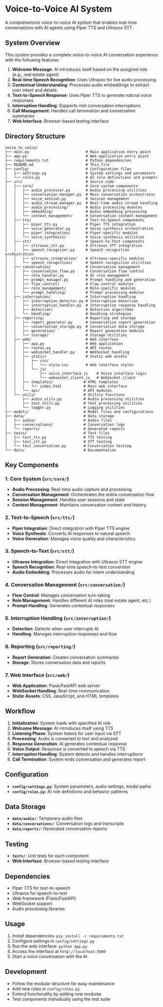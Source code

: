 # Voice-to-Voice AI System

A comprehensive voice-to-voice AI system that enables real-time conversations with AI agents using Piper TTS and Ultravox STT.

## System Overview

This system provides a complete voice-to-voice AI conversation experience with the following features:

1. **Welcome Message**: AI introduces itself based on the assigned role (e.g., real estate agent)
2. **Real-time Speech Recognition**: Uses Ultravox for live audio processing
3. **Contextual Understanding**: Processes audio embeddings to extract user intent and details
4. **Text-to-Speech Response**: Uses Piper TTS to generate natural voice responses
5. **Interruption Handling**: Supports mid-conversation interruptions
6. **Call Management**: Handles call termination and conversation summaries
7. **Web Interface**: Browser-based testing interface

## Directory Structure

```
voice_to_voice/
├── main.py                          # Main application entry point
├── app.py                           # Web application entry point
├── requirements.txt                 # Python dependencies
├── README.md                        # This file
├── config/                          # Configuration files
│   ├── settings.py                  # System settings and parameters
│   └── roles.py                     # AI role definitions and prompts
├── src/                             # Source code
│   ├── core/                        # Core system components
│   │   ├── audio_processor.py       # Audio processing utilities
│   │   ├── conversation_manager.py  # Main conversation orchestrator
│   │   ├── voice_session.py         # Session management
│   │   ├── audio_stream_manager.py  # Real-time audio stream handling
│   │   ├── audio_processing/        # Audio processing modules
│   │   ├── embedding/               # Audio embedding processing
│   │   └── context_management/      # Conversation context management
│   ├── tts/                         # Text-to-Speech components
│   │   ├── piper_tts.py             # Piper TTS integration
│   │   ├── voice_generator.py       # Voice synthesis orchestration
│   │   ├── piper_integration/       # Piper-specific modules
│   │   └── voice_synthesis/         # Voice synthesis utilities
│   ├── stt/                         # Speech-to-Text components
│   │   ├── ultravox_stt.py          # Ultravox STT integration
│   │   ├── speech_recognizer.py     # Speech recognition orchestration
│   │   ├── ultravox_integration/    # Ultravox-specific modules
│   │   └── speech_recognition/      # Speech recognition utilities
│   ├── conversation/                # Conversation management
│   │   ├── conversation_flow.py     # Conversation flow control
│   │   ├── role_handler.py          # AI role management
│   │   ├── prompt_manager.py        # Prompt handling and generation
│   │   ├── flow_control/            # Flow control modules
│   │   ├── role_management/         # Role-specific modules
│   │   └── prompt_handling/         # Prompt processing modules
│   ├── interruption/                # Interruption handling
│   │   ├── interruption_detector.py # Interruption detection
│   │   ├── interruption_handler.py  # Interruption response handling
│   │   ├── detection/               # Detection algorithms
│   │   └── handling/                # Handling strategies
│   ├── reporting/                   # Reporting and storage
│   │   ├── report_generator.py      # Conversation report generation
│   │   ├── conversation_storage.py  # Conversation data storage
│   │   ├── generation/              # Report generation modules
│   │   └── storage/                 # Storage utilities
│   ├── web/                         # Web interface
│   │   ├── app.py                   # Web application
│   │   ├── routes.py                # API routes
│   │   ├── websocket_handler.py     # WebSocket handling
│   │   ├── static/                  # Static web assets
│   │   │   ├── css/
│   │   │   │   └── style.css        # Web interface styles
│   │   │   └── js/
│   │   │       ├── voice_interface.js    # Voice interface logic
│   │   │       └── websocket_client.js   # WebSocket client
│   │   ├── templates/              # HTML templates
│   │   │   └── index.html          # Main web interface
│   │   └── api/                    # API modules
│   └── utils/                      # Utility functions
│       ├── audio_utils.py          # Audio processing utilities
│       ├── text_utils.py           # Text processing utilities
│       └── logger.py               # Logging utilities
├── models/                         # Model files and configurations
├── data/                           # Data storage
│   ├── audio/                      # Audio files
│   ├── conversations/              # Conversation logs
│   └── reports/                    # Generated reports
├── tests/                          # Test files
│   ├── test_tts.py                 # TTS testing
│   ├── test_stt.py                 # STT testing
│   └── test_conversation.py        # Conversation testing
└── docs/                           # Documentation
```

## Key Components

### 1. Core System (`src/core/`)
- **Audio Processing**: Real-time audio capture and processing
- **Conversation Management**: Orchestrates the entire conversation flow
- **Session Management**: Handles user sessions and state
- **Context Management**: Maintains conversation context and history

### 2. Text-to-Speech (`src/tts/`)
- **Piper Integration**: Direct integration with Piper TTS engine
- **Voice Synthesis**: Converts AI responses to natural speech
- **Voice Generation**: Manages voice quality and characteristics

### 3. Speech-to-Text (`src/stt/`)
- **Ultravox Integration**: Direct integration with Ultravox STT engine
- **Speech Recognition**: Real-time speech-to-text conversion
- **Audio Embedding**: Processes audio for intent understanding

### 4. Conversation Management (`src/conversation/`)
- **Flow Control**: Manages conversation turn-taking
- **Role Management**: Handles different AI roles (real estate agent, etc.)
- **Prompt Handling**: Generates contextual responses

### 5. Interruption Handling (`src/interruption/`)
- **Detection**: Detects when user interrupts AI
- **Handling**: Manages interruption responses and flow

### 6. Reporting (`src/reporting/`)
- **Report Generation**: Creates conversation summaries
- **Storage**: Stores conversation data and reports

### 7. Web Interface (`src/web/`)
- **Web Application**: Flask/FastAPI web server
- **WebSocket Handling**: Real-time communication
- **Static Assets**: CSS, JavaScript, and HTML templates

## Workflow

1. **Initialization**: System loads with specified AI role
2. **Welcome Message**: AI introduces itself using TTS
3. **Listening Phase**: System listens for user input via STT
4. **Processing**: Audio is converted to text and analyzed
5. **Response Generation**: AI generates contextual response
6. **Voice Output**: Response is converted to speech via TTS
7. **Interruption Handling**: System detects and handles interruptions
8. **Call Termination**: System ends conversation and generates report

## Configuration

- **`config/settings.py`**: System parameters, audio settings, model paths
- **`config/roles.py`**: AI role definitions and behavior patterns

## Data Storage

- **`data/audio/`**: Temporary audio files
- **`data/conversations/`**: Conversation logs and transcripts
- **`data/reports/`**: Generated conversation reports

## Testing

- **`tests/`**: Unit tests for each component
- **Web Interface**: Browser-based testing interface

## Dependencies

- Piper TTS for text-to-speech
- Ultravox for speech-to-text
- Web framework (Flask/FastAPI)
- WebSocket support
- Audio processing libraries

## Usage

1. Install dependencies: `pip install -r requirements.txt`
2. Configure settings in `config/settings.py`
3. Run the web interface: `python app.py`
4. Access the interface at `http://localhost:5000`
5. Start a voice conversation with the AI

## Development

- Follow the modular structure for easy maintenance
- Add new roles in `config/roles.py`
- Extend functionality by adding new modules
- Test components individually using the test suite
